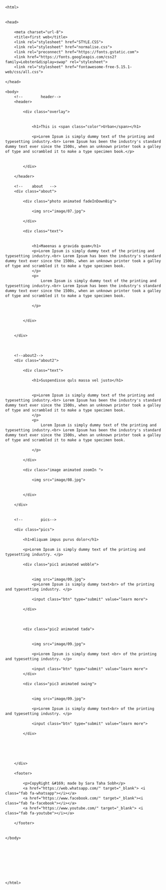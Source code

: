 <!DOCTYBE html>
    <html>


    <head>

        <meta charset="url-8">
        <title>first web</title>
        <link rel="stylesheet" href="STYLE.CSS">
        <link rel="stylesheet" href="normalise.css">
        <link rel="preconnect" href="https://fonts.gstatic.com">
        <link href="https://fonts.googleapis.com/css2?family=Lobster&display=swap" rel="stylesheet">
        <link rel="stylesheet" href="fontawesome-free-5.15.1-web/css/all.css">

    </head>

    <body>
        <!--        header-->
        <header>

            <div class="overlay">


                <h1>This is <span class="color">Urban</span></h1>

                <p>Lorem Ipsum is simply dummy text of the printing and typesetting industry.<br> Lorem Ipsum has been the industry's standard dummy text ever since the 1500s, when an unknown printer took a galley of type and scrambled it to make a type specimen book.</p>


            </div>

        </header>

        <!--    about   -->
        <div class="about">

            <div class="photo animated fadeInDownBig">

                <img src="image/07.jpg">

            </div>

            <div class="text">


                <h1>Maeenas a gravida quam</h1>
                <p>Lorem Ipsum is simply dummy text of the printing and typesetting industry.<br> Lorem Ipsum has been the industry's standard dummy text ever since the 1500s, when an unknown printer took a galley of type and scrambled it to make a type specimen book.
                </p>
                <p>
                    Lorem Ipsum is simply dummy text of the printing and typesetting industry.<br> Lorem Ipsum has been the industry's standard dummy text ever since the 1500s, when an unknown printer took a galley of type and scrambled it to make a type specimen book.

                </p>


            </div>


        </div>



        <!--about2-->
        <div class="about2">

            <div class="text">

                <h1>Suspendisse quls massa vel justo</h1>


                <p>Lorem Ipsum is simply dummy text of the printing and typesetting industry.<br> Lorem Ipsum has been the industry's standard dummy text ever since the 1500s, when an unknown printer took a galley of type and scrambled it to make a type specimen book.
                </p>
                <p>
                    Lorem Ipsum is simply dummy text of the printing and typesetting industry.<br> Lorem Ipsum has been the industry's standard dummy text ever since the 1500s, when an unknown printer took a galley of type and scrambled it to make a type specimen book.

                </p>

            </div>

            <div class="image animated zoomIn ">

                <img src="image/08.jpg">


            </div>

        </div>


        <!--        pics-->

        <div class="pics">

            <h1>Aliquam impus purus dolor</h1>

            <p>Lorem Ipsum is simply dummy text of the printing and typesetting industry. </p>

            <div class="pic1 animated wobble">


                <img src="image/09.jpg">
                <p>Lorem Ipsum is simply dummy text<br> of the printing and typesetting industry. </p>

                <input class="btn" type="submit" value="learn more">

            </div>



            <div class="pic2 animated tada">


                <img src="image/09.jpg">

                <p>Lorem Ipsum is simply dummy text <br> of the printing and typesetting industry. </p>

                <input class="btn" type="submit" value="learn more">
            </div>

            <div class="pic3 animated swing">


                <img src="image/09.jpg">

                <p>Lorem Ipsum is simply dummy text<br> of the printing and typesetting industry. </p>

                <input class="btn" type="submit" value="learn more">

            </div>





        </div>

        <footer>

            <p>CopyRight &#169; made by Sara Taha Sobh</p>
            <a href="https://web.whatsapp.com/" target="_blank"> <i class="fab fa-whatsapp"></i></a>
            <a href="https://www.facebook.com/" target="_blank"><i class="fab fa-facebook"></i></a>
            <a href="https://www.youtube.com/" target="_blank"> <i class="fab fa-youtube"></i></a>

        </footer>


    </body>








    </html>
